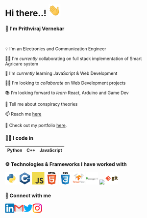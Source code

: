 <!-- <img src="assets/dino.gif" style="display: block;margin-left: auto; margin-right: auto;" width="70%" alt="Dino game gif"> -->

<!-- INTRO -->

<h1> Hi there..! <img src="assets/hi.gif" width="40px"></h1>

<h3> 🚀 I'm Prithviraj Vernekar </h3>
<br>

<!-- INTRO -->

<!-- -------------------------------------------------------------------------------------------------------------------- -->

<!-- ABOUT -->

<!-- ### 🚀 About Me -->

💡 I'm an Electronics and Communication Engineer

👨‍💻 I'm _currently_ collaborating on full stack implementation of Smart Agricare system

🌱 I'm _currently_ learning JavaScript & Web Development

👨‍🔧 I'm looking to _collaborate_ on Web Development projects

📚 I'm looking forward to _learn_ React, Arduino and Game Dev

👻 Tell me about conspiracy theories

<!-- 💬 Ask me about  -->

<!-- ⚡️ Fun fact ... We live in a generation where we don't judge a book by it's cover anymore, we judge a video by it's thumbnail -->

📫 Reach me [here](#connect)

📃 Check out my portfolio [here](https://prtvi.github.io/portfolio/).

<!-- ABOUT -->

<!-- -------------------------------------------------------------------------------------------------------------------- -->

<!-- CODE -->

### 👨‍💻 I code in

| Python | C++ | JavaScript |
| :----: | :-: | :--------: |

<!-- CODE -->

<!-- -------------------------------------------------------------------------------------------------------------------- -->

<!-- TECH -->

### ⚙ Technologies & Frameworks I have worked with

<code><img height="40" src="https://raw.githubusercontent.com/github/explore/80688e429a7d4ef2fca1e82350fe8e3517d3494d/topics/python/python.png"></code>
<code><img height="40" src="https://raw.githubusercontent.com/github/explore/80688e429a7d4ef2fca1e82350fe8e3517d3494d/topics/cpp/cpp.png"></code>
<code><img height="40" src="https://raw.githubusercontent.com/github/explore/80688e429a7d4ef2fca1e82350fe8e3517d3494d/topics/javascript/javascript.png"></code>
<code><img height="40" src="https://raw.githubusercontent.com/github/explore/80688e429a7d4ef2fca1e82350fe8e3517d3494d/topics/html/html.png"></code>
<code><img height="40" src="https://raw.githubusercontent.com/github/explore/5c058a388828bb5fde0bcafd4bc867b5bb3f26f3/topics/css/css.png"></code>
<code><img height="40" src="https://raw.githubusercontent.com/github/explore/5c058a388828bb5fde0bcafd4bc867b5bb3f26f3/topics/tensorflow/tensorflow.png"></code>
<code><img height="40" src="https://raw.githubusercontent.com/github/explore/80688e429a7d4ef2fca1e82350fe8e3517d3494d/topics/mongodb/mongodb.png"></code>
<code><img height="40" src="https://www.vectorlogo.zone/logos/nodejs/nodejs-icon.svg"></code>
<code><img height="40" src="https://raw.githubusercontent.com/github/explore/80688e429a7d4ef2fca1e82350fe8e3517d3494d/topics/git/git.png"></code>

<!-- TECH -->

<!-- -------------------------------------------------------------------------------------------------------------------- -->

<!-- CONNECT -->
<h3 id="connect"> 🔗 Connect with me </h3>

<a href="https://www.linkedin.com/in/prithviraj-vernekar-5830161b2/">
    <img align="left" alt="Prithviraj Vernekar | Linkedin" height="30" src="assets/linkedin.svg" />
</a>
<a href="mailto:prithvippv25@gmail.com">
  <img align="left" alt="Prithviraj Vernekar | Gmail" height="30" src="assets/gmail.svg" />
</a>
<a href="https://twitter.com/prtviv?lang=en">
    <img align="left" alt="Prithviraj Vernekar | Twitter" height="30" src="assets/twitter.svg" />
</a>
<a href="https://instagram.com/prtviv">
  <img align="left" alt="prtviv | Instagram" height="30" src="assets/instagram.svg" />
</a>
<!-- CONNECT -->
